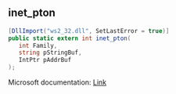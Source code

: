 ## inet_pton

```csharp
[DllImport("ws2_32.dll", SetLastError = true)]
public static extern int inet_pton(
   int Family,
   string pStringBuf,
   IntPtr pAddrBuf
);
```

Microsoft documentation: [Link](https://docs.microsoft.com/en-us/windows/win32/api/ws2tcpip/nf-ws2tcpip-inet_pton)

